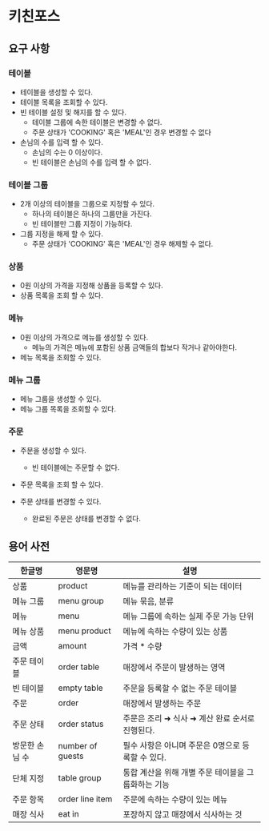 # 키친포스

## 요구 사항

### 테이블

- 테이블을 생성할 수 있다.
- 테이블 목록을 조회할 수 있다.
- 빈 테이블 설정 및 해지를 할 수 있다.
  - 테이블 그룹에 속한 테이블은 변경할 수 없다.
  - 주문 상태가 'COOKING' 혹은 'MEAL'인 경우 변경할 수 없다
- 손님의 수를 입력 할 수 있다.
  - 손님의 수는 0 이상이다.
  - 빈 테이블은 손님의 수를 입력 할 수 없다.

### 테이블 그룹

- 2개 이상의 테이블을 그룹으로 지정할 수 있다.
  - 하나의 테이블은 하나의 그룹만을 가진다.
  - 빈 테이블만 그룹 지정이 가능하다.
- 그룹 지정을 해제 할 수 있다.
  - 주문 상태가 'COOKING' 혹은 'MEAL'인 경우 해제할 수 없다.

### 상품

- 0원 이상의 가격을 지정해 상품을 등록할 수 있다.
- 상품 목록을 조회 할 수 있다.

### 메뉴

- 0원 이상의 가격으로 메뉴를 생성할 수 있다.
  - 메뉴의 가격은 메뉴에 포함된 상품 금액들의 합보다 작거나 같아야한다.
- 메뉴 목록을 조회할 수 있다.

### 메뉴 그룹

- 메뉴 그룹을 생성할 수 있다.
- 메뉴 그룹 목록을 조회할 수 있다.

### 주문

- 주문을 생성할 수 있다.
  - 빈 테이블에는 주문할 수 없다.

- 주문 목록을 조회 할 수 있다.

- 주문 상태를 변경할 수 있다.
  - 완료된 주문은 상태를 변경할 수 없다.

## 용어 사전

| 한글명 | 영문명 | 설명 |
| --- | --- | --- |
| 상품 | product | 메뉴를 관리하는 기준이 되는 데이터 |
| 메뉴 그룹 | menu group | 메뉴 묶음, 분류 |
| 메뉴 | menu | 메뉴 그룹에 속하는 실제 주문 가능 단위 |
| 메뉴 상품 | menu product | 메뉴에 속하는 수량이 있는 상품 |
| 금액 | amount | 가격 * 수량 |
| 주문 테이블 | order table | 매장에서 주문이 발생하는 영역 |
| 빈 테이블 | empty table | 주문을 등록할 수 없는 주문 테이블 |
| 주문 | order | 매장에서 발생하는 주문 |
| 주문 상태 | order status | 주문은 조리 ➜ 식사 ➜ 계산 완료 순서로 진행된다. |
| 방문한 손님 수 | number of guests | 필수 사항은 아니며 주문은 0명으로 등록할 수 있다. |
| 단체 지정 | table group | 통합 계산을 위해 개별 주문 테이블을 그룹화하는 기능 |
| 주문 항목 | order line item | 주문에 속하는 수량이 있는 메뉴 |
| 매장 식사 | eat in | 포장하지 않고 매장에서 식사하는 것 |
